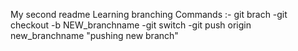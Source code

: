 My second readme
Learning branching
Commands :- git brach
-git checkout -b NEW_branchname
-git switch
-git push origin new_branchname "pushing new branch"
